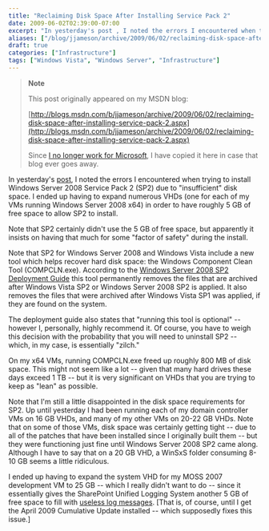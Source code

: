 ```yaml
---
title: "Reclaiming Disk Space After Installing Service Pack 2"
date: 2009-06-02T02:39:00-07:00
excerpt: "In yesterday's post , I noted the errors I encountered when trying to install Windows Server 2008 Service Pack 2 (SP2) due to \"insufficient\" disk space. I ended up having to expand numerous VHDs (one for each of my VMs running Windows Server 2008 x64..."
aliases: ["/blog/jjameson/archive/2009/06/02/reclaiming-disk-space-after-installing-service-pack-2.aspx"]
draft: true
categories: ["Infrastructure"]
tags: ["Windows Vista", "Windows Server", "Infrastructure"]
---
```


> **Note**
>
> This post originally appeared on my MSDN blog:
>
> [http://blogs.msdn.com/b/jjameson/archive/2009/06/02/reclaiming-disk-space-after-installing-service-pack-2.aspx](http://blogs.msdn.com/b/jjameson/archive/2009/06/02/reclaiming-disk-space-after-installing-service-pack-2.aspx)
>
> Since [I no longer work for Microsoft](/blog/jjameson/2011/09/02/last-day-with-microsoft), I have copied it here in case that blog ever goes away.

In yesterday's [post](/blog/jjameson/2009/05/31/errors-installing-windows-server-2008-sp2), I noted the errors I encountered when trying to install Windows Server 2008 Service Pack 2 (SP2) due to "insufficient" disk space. I ended up having to expand numerous VHDs (one for each of my VMs running Windows Server 2008 x64) in order to have roughly 5 GB of free space to allow SP2 to install.

Note that SP2 certainly didn't use the 5 GB of free space, but apparently it insists on having that much for some "factor of safety" during the install.

Note that SP2 for Windows Server 2008 and Windows Vista include a new tool which helps recover hard disk space: the Windows Component Clean Tool (COMPCLN.exe). According to the [Windows Server 2008 SP2 Deployment Guide](http://technet.microsoft.com/en-us/library/dd351467%28WS.10%29.aspx) this tool permanently removes the files that are archived after Windows Vista SP2 or Windows Server 2008 SP2 is applied. It also removes the files that were archived after Windows Vista SP1 was applied, if they are found on the system.

The deployment guide also states that "running this tool is optional" -- however I, personally, highly recommend it. Of course, you have to weigh this decision with the probability that you will need to uninstall SP2 -- which, in my case, is essentially "zilch."

On my x64 VMs, running COMPCLN.exe freed up roughly 800 MB of disk space. This might not seem like a lot -- given that many hard drives these days exceed 1 TB -- but it is very significant on VHDs that you are trying to keep as "lean" as possible.

Note that I'm still a little disappointed in the disk space requirements for SP2. Up until yesterday I had been running each of my domain controller VMs on 16 GB VHDs, and many of my other VMs on 20-22 GB VHDs. Note that on some of those VMs, disk space was certainly getting tight -- due to all of the patches that have been installed since I originally built them -- but they were functioning just fine until Windows Server 2008 SP2 came along. Although I have to say that on a 20 GB VHD, a WinSxS folder consuming 8-10 GB seems a little ridiculous.

I ended up having to expand the system VHD for my MOSS 2007 development VM to 25 GB -- which I really didn't want to do -- since it essentially gives the SharePoint Unified Logging System another 5 GB of free space to fill with [useless log messages](/blog/jjameson/2009/03/25/sharepoint-uls-logs-flooded-with-preserving-template-record-with-size). [That is, of course, until I get the April 2009 Cumulative Update installed -- which supposedly fixes this issue.]

